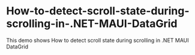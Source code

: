 # How-to-detect-scroll-state-during-scrolling-in-.NET-MAUI-DataGrid
This demo shows How to detect scroll state during scrolling in .NET MAUI DataGrid
